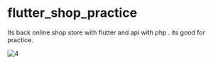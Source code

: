 # flutter_shop_practice

Its back online shop store with flutter and api with php .
its good for practice.

![4](https://user-images.githubusercontent.com/78899995/166659337-f59dbd3f-fba5-477d-8079-9c02599bf645.jpg)

